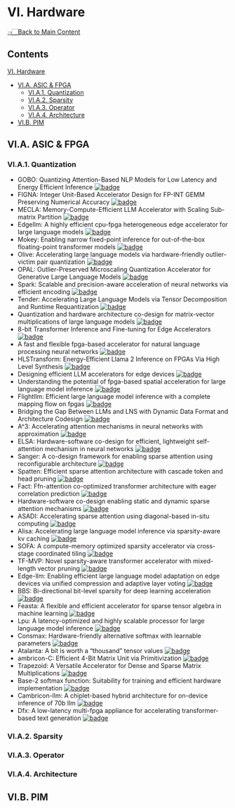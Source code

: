 # VI. Hardware

<p align="left">
<a href="../README.md#table-of-contents">👈🏻Back to Main Content</a>
</p>

## Contents

[VI. Hardware](VI-hardware.md)
- [VI.A. ASIC & FPGA](VI-hardware.md#via-asic-&-fpga)
  - [VI.A.1. Quantization](VI-hardware.md#via1-quantization)
  - [VI.A.2. Sparsity](VI-hardware.md#via2-sparsity)
  - [VI.A.3. Operator](VI-hardware.md#via3-operator)
  - [VI.A.4. Architecture](VI-hardware.md#via4-architecture)
- [VI.B. PIM]()

## VI.A. ASIC & FPGA

### VI.A.1. Quantization
- GOBO: Quantizing Attention-Based NLP Models for Low Latency and Energy Efficient Inference <a href="https://microarch.org/micro53/papers/738300a811.pdf" target="_blank"> <img src="https://img.shields.io/badge/MICRO-2020-b31b1b" alt="badge"/></a>
- FIGNA: Integer Unit-Based Accelerator Design for FP-INT GEMM Preserving Numerical Accuracy <a href="https://ieeexplore.ieee.org/document/10476470" target="_blank"> <img src="https://img.shields.io/badge/HPCA-2024-b31b1b" alt="badge"/></a>
- MECLA: Memory-Compute-Efficient LLM Accelerator with Scaling Sub-matrix Partition <a href="https://ieeexplore.ieee.org/document/10609710" target="_blank"> <img src="https://img.shields.io/badge/ISCA-2024-b31b1b" alt="badge"/></a>
- Edgellm: A highly efficient cpu-fpga heterogeneous edge accelerator for large language models <a href="https://arxiv.org/abs/2407.21325" target="_blank"> <img src="https://img.shields.io/badge/arxiv-24.07-b31b1b" alt="badge"/></a>
- Mokey: Enabling narrow fixed-point inference for out-of-the-box floating-point transformer models <a href="" target="_blank"> <img src="https://img.shields.io/badge/-b31b1b" alt="badge"/></a>
- Olive: Accelerating large language models via hardware-friendly outlier-victim pair quantization <a href="" target="_blank"> <img src="https://img.shields.io/badge/-b31b1b" alt="badge"/></a>
- OPAL: Outlier-Preserved Microscaling Quantization Accelerator for Generative Large Language Models <a href="" target="_blank"> <img src="https://img.shields.io/badge/-b31b1b" alt="badge"/></a>
- Spark: Scalable and precision-aware acceleration of neural networks via efficient encoding <a href="" target="_blank"> <img src="https://img.shields.io/badge/-b31b1b" alt="badge"/></a>
- Tender: Accelerating Large Language Models via Tensor Decomposition and Runtime Requantization <a href="" target="_blank"> <img src="https://img.shields.io/badge/-b31b1b" alt="badge"/></a>
- Quantization and hardware architecture co-design for matrix-vector multiplications of large language models <a href="" target="_blank"> <img src="https://img.shields.io/badge/-b31b1b" alt="badge"/></a>
- 8-bit Transformer Inference and Fine-tuning for Edge Accelerators <a href="" target="_blank"> <img src="https://img.shields.io/badge/-b31b1b" alt="badge"/></a>
- A fast and flexible fpga-based accelerator for natural language processing neural networks <a href="" target="_blank"> <img src="https://img.shields.io/badge/-b31b1b" alt="badge"/></a>
- HLSTransform: Energy-Efficient Llama 2 Inference on FPGAs Via High Level Synthesis <a href="" target="_blank"> <img src="https://img.shields.io/badge/-b31b1b" alt="badge"/></a>
- Designing efficient LLM accelerators for edge devices <a href="" target="_blank"> <img src="https://img.shields.io/badge/-b31b1b" alt="badge"/></a>
- Understanding the potential of fpga-based spatial acceleration for large language model inference <a href="" target="_blank"> <img src="https://img.shields.io/badge/-b31b1b" alt="badge"/></a>
- Flightllm: Efficient large language model inference with a complete mapping flow on fpgas <a href="" target="_blank"> <img src="https://img.shields.io/badge/-b31b1b" alt="badge"/></a>
- Bridging the Gap Between LLMs and LNS with Dynamic Data Format and Architecture Codesign <a href="" target="_blank"> <img src="https://img.shields.io/badge/-b31b1b" alt="badge"/></a>
- A^3: Accelerating attention mechanisms in neural networks with approximation <a href="" target="_blank"> <img src="https://img.shields.io/badge/-b31b1b" alt="badge"/></a>
- ELSA: Hardware-software co-design for efficient, lightweight self-attention mechanism in neural networks <a href="" target="_blank"> <img src="https://img.shields.io/badge/-b31b1b" alt="badge"/></a>
- Sanger: A co-design framework for enabling sparse attention using reconfigurable architecture <a href="" target="_blank"> <img src="https://img.shields.io/badge/-b31b1b" alt="badge"/></a>
- Spatten: Efficient sparse attention architecture with cascade token and head pruning <a href="" target="_blank"> <img src="https://img.shields.io/badge/-b31b1b" alt="badge"/></a>
- Fact: Ffn-attention co-optimized transformer architecture with eager correlation prediction <a href="" target="_blank"> <img src="https://img.shields.io/badge/-b31b1b" alt="badge"/></a>
- Hardware-software co-design enabling static and dynamic sparse attention mechanisms <a href="" target="_blank"> <img src="https://img.shields.io/badge/-b31b1b" alt="badge"/></a>
- ASADI: Accelerating sparse attention using diagonal-based in-situ computing <a href="" target="_blank"> <img src="https://img.shields.io/badge/-b31b1b" alt="badge"/></a>
- Alisa: Accelerating large language model inference via sparsity-aware kv caching <a href="" target="_blank"> <img src="https://img.shields.io/badge/-b31b1b" alt="badge"/></a>
- SOFA: A compute-memory optimized sparsity accelerator via cross-stage coordinated tiling <a href="" target="_blank"> <img src="https://img.shields.io/badge/-b31b1b" alt="badge"/></a>
- TF-MVP: Novel sparsity-aware transformer accelerator with mixed-length vector pruning <a href="" target="_blank"> <img src="https://img.shields.io/badge/-b31b1b" alt="badge"/></a>
- Edge-llm: Enabling efficient large language model adaptation on edge devices via unified compression and adaptive layer voting <a href="" target="_blank"> <img src="https://img.shields.io/badge/-b31b1b" alt="badge"/></a>
- BBS: Bi-directional bit-level sparsity for deep learning acceleration <a href="" target="_blank"> <img src="https://img.shields.io/badge/-b31b1b" alt="badge"/></a>
- Feasta: A flexible and efficient accelerator for sparse tensor algebra in machine learning <a href="" target="_blank"> <img src="https://img.shields.io/badge/-b31b1b" alt="badge"/></a>
- Lpu: A latency-optimized and highly scalable processor for large language model inference <a href="" target="_blank"> <img src="https://img.shields.io/badge/-b31b1b" alt="badge"/></a>
- Consmax: Hardware-friendly alternative softmax with learnable parameters <a href="" target="_blank"> <img src="https://img.shields.io/badge/-b31b1b" alt="badge"/></a>
- Atalanta: A bit is worth a “thousand” tensor values <a href="" target="_blank"> <img src="https://img.shields.io/badge/-b31b1b" alt="badge"/></a>
- ambricon-C: Efficient 4-Bit Matrix Unit via Primitivization <a href="" target="_blank"> <img src="https://img.shields.io/badge/-b31b1b" alt="badge"/></a>
- Trapezoid: A Versatile Accelerator for Dense and Sparse Matrix Multiplications <a href="" target="_blank"> <img src="https://img.shields.io/badge/-b31b1b" alt="badge"/></a>
- Base-2 softmax function: Suitability for training and efficient hardware implementation <a href="" target="_blank"> <img src="https://img.shields.io/badge/-b31b1b" alt="badge"/></a>
- Cambricon-llm: A chiplet-based hybrid architecture for on-device inference of 70b llm <a href="" target="_blank"> <img src="https://img.shields.io/badge/-b31b1b" alt="badge"/></a>
- Dfx: A low-latency multi-fpga appliance for accelerating transformer-based text generation <a href="" target="_blank"> <img src="https://img.shields.io/badge/-b31b1b" alt="badge"/></a>

### VI.A.2. Sparsity

### VI.A.3. Operator

### VI.A.4. Architecture

## VI.B. PIM
